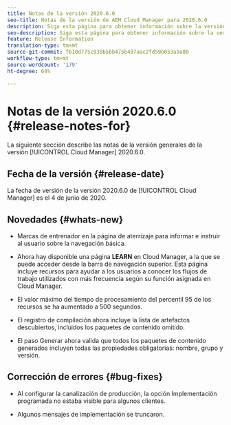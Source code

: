 ```yaml
---
title: Notas de la versión 2020.6.0
seo-title: Notas de la versión de AEM Cloud Manager para 2020.6.0
description: Siga esta página para obtener información sobre la versión 2020.6.0 de Cloud Manager
seo-description: Siga esta página para obtener información sobre la versión 2020.6.0 de AEM Cloud Manager
feature: Release Information
translation-type: tm+mt
source-git-commit: fb10d775c930b5bb475b497aac2fd59b053a9a00
workflow-type: tm+mt
source-wordcount: '179'
ht-degree: 64%

---
```


# Notas de la versión 2020.6.0 {#release-notes-for}

La siguiente sección describe las notas de la versión generales de la versión [!UICONTROL Cloud Manager] 2020.6.0.

## Fecha de la versión {#release-date}

La fecha de versión de la versión 2020.6.0 de [!UICONTROL Cloud Manager] es el 4 de junio de 2020.

## Novedades {#whats-new}

* Marcas de entrenador en la página de aterrizaje para informar e instruir al usuario sobre la navegación básica.

* Ahora hay disponible una página **LEARN** en Cloud Manager, a la que se puede acceder desde la barra de navegación superior. Esta página incluye recursos para ayudar a los usuarios a conocer los flujos de trabajo utilizados con más frecuencia según su función asignada en Cloud Manager.

* El valor máximo del tiempo de procesamiento del percentil 95 de los recursos se ha aumentado a 500 segundos.

* El registro de compilación ahora incluye la lista de artefactos descubiertos, incluidos los paquetes de contenido omitido.

* El paso Generar ahora valida que todos los paquetes de contenido generados incluyen todas las propiedades obligatorias: nombre, grupo y versión.

## Corrección de errores {#bug-fixes}

* Al configurar la canalización de producción, la opción Implementación programada no estaba visible para algunos clientes.

* Algunos mensajes de implementación se truncaron.
